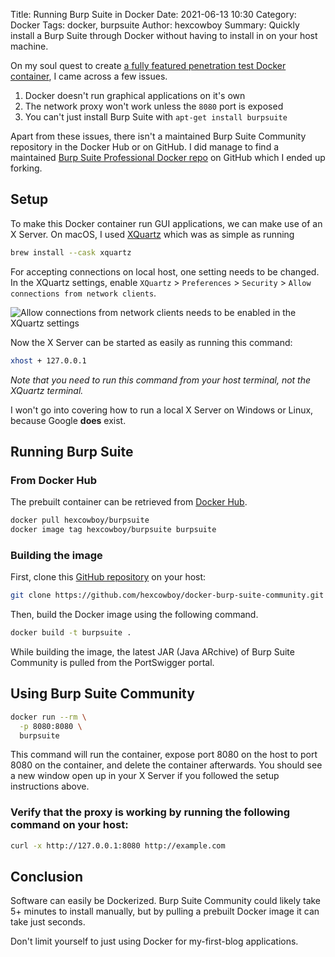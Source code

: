 Title: Running Burp Suite in Docker
Date: 2021-06-13 10:30
Category: Docker
Tags: docker, burpsuite
Author: hexcowboy
Summary: Quickly install a Burp Suite through Docker without having to install in on your host machine.

On my soul quest to create [a fully featured penetration test Docker container](https://github.com/hexcowboy/jackbox), I came across a few issues.

1. Docker doesn't run graphical applications on it's own
2. The network proxy won't work unless the `8080` port is exposed
3. You can't just install Burp Suite with `apt-get install burpsuite`

Apart from these issues, there isn't a maintained Burp Suite Community repository in the Docker Hub or on GitHub. I did manage to find a maintained [Burp Suite Professional Docker repo](https://github.com/koenrh/docker-burp-suite-pro) on GitHub which I ended up forking.

## Setup

To make this Docker container run GUI applications, we can make use of an X Server. On macOS, I used [XQuartz](https://www.xquartz.org/) which was as simple as running

```bash
brew install --cask xquartz
```

For accepting connections on local host, one setting needs to be changed. In the XQuartz settings, enable `XQuartz` > `Preferences` > `Security` > `Allow connections from network clients`.

![Allow connections from network clients needs to be enabled in the XQuartz settings](https://user-images.githubusercontent.com/8162609/121715279-4a9a3700-caa4-11eb-8205-fff0fb5dfbf6.png)

Now the X Server can be started as easily as running this command:

```bash
xhost + 127.0.0.1
```

*Note that you need to run this command from your host terminal, not the XQuartz terminal.*

I won't go into covering how to run a local X Server on Windows or Linux, because Google **does** exist.

## Running Burp Suite

### From Docker Hub

The prebuilt container can be retrieved from [Docker Hub](https://hub.docker.com/repository/docker/hexcowboy/burpsuite).

```bash
docker pull hexcowboy/burpsuite
docker image tag hexcowboy/burpsuite burpsuite
```

### Building the image

First, clone this [GitHub repository](https://github.com/hexcowboy/docker-burp-suite-community) on your host:

```bash
git clone https://github.com/hexcowboy/docker-burp-suite-community.git && cd docker-burp-suite-community
```

Then, build the Docker image using the following command.

```bash
docker build -t burpsuite .
```

While building the image, the latest JAR (Java ARchive) of Burp Suite Community is pulled from the PortSwigger portal.

## Using Burp Suite Community

```bash
docker run --rm \
  -p 8080:8080 \
  burpsuite
```

This command will run the container, expose port 8080 on the host to port 8080 on the container, and delete the container afterwards. You should see a new window open up in your X Server if you followed the setup instructions above.

### Verify that the proxy is working by running the following command on your host:

```bash
curl -x http://127.0.0.1:8080 http://example.com
```

## Conclusion

Software can easily be Dockerized. Burp Suite Community could likely take 5+ minutes to install manually, but by pulling a prebuilt Docker image it can take just seconds.

Don't limit yourself to just using Docker for my-first-blog applications.
